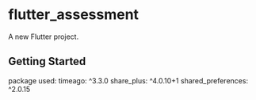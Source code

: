 # flutter_assessment

A new Flutter project.

## Getting Started

package used:
  timeago: ^3.3.0
  share_plus: ^4.0.10+1
  shared_preferences: ^2.0.15
